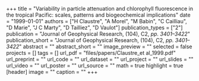 +++
title = "Variability in particle attenuation and chlorophyll fluorescence in the tropical Pacific: scales, patterns and biogeochemical implications"
date = "1999-01-01"
authors = ["H Claustre", "A Morel", "M Babin", "C Cailliau", "D Marie", "J C Marty", "D Tailliez", "D Vaulot"]
publication_types = ["2"]
publication = "Journal of Geophysical Research, (104), C2, _pp. 3401–3422_"
publication_short = "Journal of Geophysical Research, (104), C2, _pp. 3401–3422_"
abstract = ""
abstract_short = ""
image_preview = ""
selected = false
projects = []
tags = []
url_pdf = "files/papers/Claustre_et al_1999.pdf"
url_preprint = ""
url_code = ""
url_dataset = ""
url_project = ""
url_slides = ""
url_video = ""
url_poster = ""
url_source = ""
math = true
highlight = true
[header]
image = ""
caption = ""
+++
